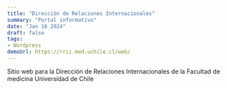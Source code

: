 ```yaml
---
title: "Dirección de Relaciones Internacionales"
summary: "Portal informativo"
date: "Jan 16 2024"
draft: false
tags:
- Wordpress
demoUrl: https://rrii.med.uchile.cl/web/
---
```


Sitio web para la Dirección de Relaciones Internacionales de la  Facultad de medicina Universidad de Chile 